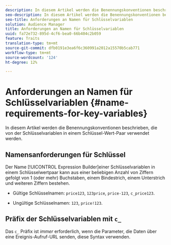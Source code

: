 ```yaml
---
description: In diesem Artikel werden die Benennungskonventionen beschrieben, die von der Schlüsselvariablen in einem Schlüssel-Wert-Paar verwendet werden.
seo-description: In diesem Artikel werden die Benennungskonventionen beschrieben, die von der Schlüsselvariablen in einem Schlüssel-Wert-Paar verwendet werden.
seo-title: Anforderungen an Namen für Schlüsselvariablen
solution: Audience Manager
title: Anforderungen an Namen für Schlüsselvariablen
uuid: fa72e732-895d-4cf6-bea0-66b404c2b059
feature: Traits
translation-type: tm+mt
source-git-commit: dfb0191e3ea6f6c360991a2012a15570b5cab771
workflow-type: tm+mt
source-wordcount: '124'
ht-degree: 12%

---
```



# Anforderungen an Namen für Schlüsselvariablen {#name-requirements-for-key-variables}

In diesem Artikel werden die Benennungskonventionen beschrieben, die von der Schlüsselvariablen in einem Schlüssel-Wert-Paar verwendet werden.

## Namensanforderungen für Schlüssel

<!-- c_tb_key_name_requirements.xml -->

Der Name [!UICONTROL Expression Builder]einer Schlüsselvariablen in einem Schlüsselwertpaar kann aus einer beliebigen Anzahl von Ziffern gefolgt von 1 (oder mehr) Buchstaben, einem Bindestrich, einem Unterstrich und weiteren Ziffern bestehen.

* Gültige Schlüsselnamen: `price123`, `123price`, `price-123`, `c_price123`.

* Ungültige Schlüsselnamen: `123`, `price!123`.

## Präfix der Schlüsselvariablen mit `c_`

Das `c_` Präfix ist *immer* erforderlich, wenn die Parameter, die Daten über eine Ereignis-Aufruf-URL senden, diese Syntax verwenden.